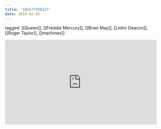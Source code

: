 ```yaml
---
title: '182577356127'
date: 2019-02-05
---
```

tagged: [[Queen]], [[Freddie Mercury]], [[Brian May]], [[John Deacon]], [[Roger Taylor]], [[machines]]
<iframe allow="accelerometer; autoplay; clipboard-write; encrypted-media; gyroscope; picture-in-picture" allowfullscreen="" frameborder="0" height="281" id="youtube_iframe" src="https://www.youtube.com/embed/aX6vPWW8n-I?feature=oembed&amp;enablejsapi=1&amp;origin=https://safe.txmblr.com&amp;wmode=opaque" width="500"></iframe>